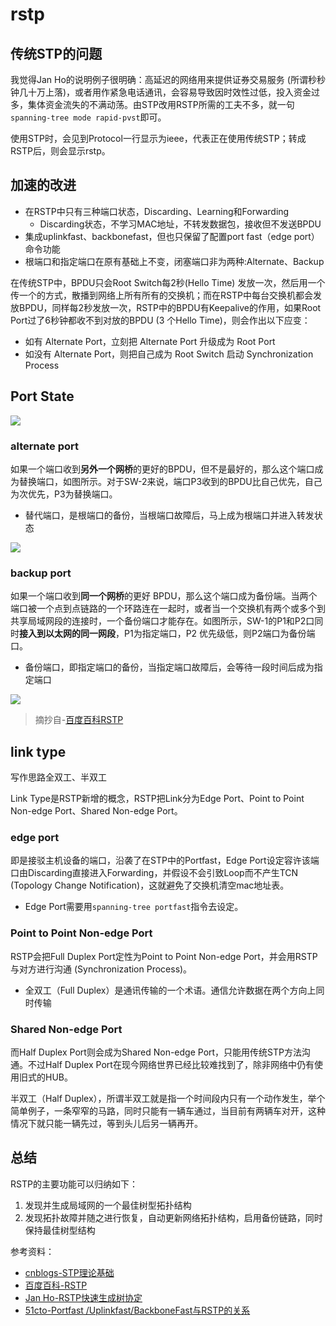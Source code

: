 # rstp

## 传统STP的问题

我觉得Jan Ho的说明例子很明确：高延迟的网络用来提供证券交易服务 (所谓秒秒钟几十万上落)，或者用作紧急电话通讯，会容易导致因时效性过低，投入资金过多，集体资金流失的不满动荡。由STP改用RSTP所需的工夫不多，就一句`spanning-tree mode rapid-pvst`即可。

使用STP时，会见到Protocol一行显示为ieee，代表正在使用传统STP；转成RSTP后，则会显示rstp。


## 加速的改进

* 在RSTP中只有三种端口状态，Discarding、Learning和Forwarding
  * Discarding状态，不学习MAC地址，不转发数据包，接收但不发送BPDU
* 集成uplinkfast、backbonefast，但也只保留了配置port fast（edge port）命令功能
* 根端口和指定端口在原有基础上不变，闭塞端口非为两种:Alternate、Backup


在传统STP中，BPDU只会Root Switch每2秒(Hello Time) 发放一次，然后用一个传一个的方式，散播到网络上所有所有的交换机；而在RSTP中每台交换机都会发放BPDU，同样每2秒发放一次，RSTP中的BPDU有Keepalive的作用，如果Root Port过了6秒钟都收不到对放的BPDU (3 个Hello Time)，则会作出以下应变：

* 如有 Alternate Port，立刻把 Alternate Port 升级成为 Root Port
* 如没有 Alternate Port，则把自己成为 Root Switch 启动 Synchronization Process

## Port State

![](https://i.postimg.cc/85dbWyM2/81223.png)

### alternate port

如果一个端口收到**另外一个网桥**的更好的BPDU，但不是最好的，那么这个端口成为替换端口，如图所示。对于SW-2来说，端口P3收到的BPDU比自己优先，自己为次优先，P3为替换端口。

* 替代端口，是根端口的备份，当根端口故障后，马上成为根端口并进入转发状态

![](https://i.postimg.cc/h4y9RxQ6/460d.jpg)

### backup port

如果一个端口收到**同一个网桥**的更好 BPDU，那么这个端口成为备份端。当两个端口被一个点到点链路的一个环路连在一起时，或者当一个交换机有两个或多个到共享局域网段的连接时，一个备份端口才能存在。如图所示，SW-1的P1和P2口同时**接入到以太网的同一网段**，P1为指定端口，P2 优先级低，则P2端口为备份端口。

* 备份端口，即指定端口的备份，当指定端口故障后，会等待一段时间后成为指定端口

![](https://i.postimg.cc/5Np81RKx/a15.jpg)

> 摘抄自-[百度百科RSTP](https://baike.baidu.com/item/RSTP)

## link type

写作思路全双工、半双工

Link Type是RSTP新增的概念，RSTP把Link分为Edge Port、Point to Point Non-edge Port、Shared Non-edge Port。

### edge port

即是接驳主机设备的端口，沿袭了在STP中的Portfast，Edge Port设定容许该端口由Discarding直接进入Forwarding，并假设不会引致Loop而不产生TCN (Topology Change Notification)，这就避免了交换机清空mac地址表。

* Edge Port需要用`spanning-tree portfast`指令去设定。

### Point to Point Non-edge Port

RSTP会把Full Duplex Port定性为Point to Point Non-edge Port，并会用RSTP与对方进行沟通 (Synchronization Process)。

* 全双工（Full Duplex）是通讯传输的一个术语。通信允许数据在两个方向上同时传输

### Shared Non-edge Port

而Half Duplex Port则会成为Shared Non-edge Port，只能用传统STP方法沟通。不过Half Duplex Port在现今网络世界已经比较难找到了，除非网络中仍有使用旧式的HUB。

半双工（Half Duplex），所谓半双工就是指一个时间段内只有一个动作发生，举个简单例子，一条窄窄的马路，同时只能有一辆车通过，当目前有两辆车对开，这种情况下就只能一辆先过，等到头儿后另一辆再开。

## 总结

RSTP的主要功能可以归纳如下：

1. 发现并生成局域网的一个最佳树型拓扑结构
2. 发现拓扑故障并随之进行恢复，自动更新网络拓扑结构，启用备份链路，同时保持最佳树型结构

参考资料：

* [cnblogs-STP理论基础](https://www.cnblogs.com/diyudewudao/p/11773535.html)
* [百度百科-RSTP](https://baike.baidu.com/item/RSTP)
* [Jan Ho-RSTP快速生成树协定](https://www.jannet.hk/zh-Hans/post/rapid-spanning-tree-protocol-rstp)
* [51cto-Portfast /Uplinkfast/BackboneFast与RSTP的关系](https://blog.51cto.com/7658423/1663403)


